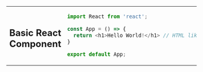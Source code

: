 <table align="center">
<tr>
<th><h2>Basic React Component</h2></th>
<td>

```js
import React from 'react';

const App = () => {
  return <h1>Hello World!</h1> // HTML like JSX syntax
}

export default App;
```
</td>
</tr>
</table>